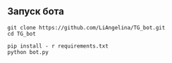 ## Запуск бота

```
git clone https://github.com/LiAngelina/TG_bot.git
cd TG_bot
```

```
pip install - r requirements.txt 
python bot.py
```
